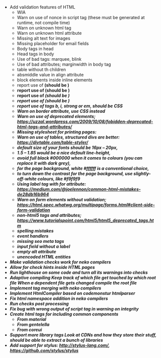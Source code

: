 
- Add validation features of HTML
  - WIA
  - Warn on use of nonce in script tag (these must be generated at runtime, not compile time)
  - Warn on unknown html tag
  - Warn on unknown html attribute
  - Missing alt text for images
  - Missing placeholder for email fields
  - Body tags in head
  - Head tags in body
  - Use of bad tags: marquee, blink
  - Use of bad attributes; marginwidth in body tag
  - table without th children
  - absmiddle value in align attribute
  - block elements inside inline elements
  - report use of <b> (should be <strong>)
  - report use of <string> (should be <b>)
  - report use of <i> (should be <em>)
  - report use of <em> (should be <i>)
  - report use of tags b, i, strong or em, should be CSS
  - Warn on border attribute, use CSS instead
  - Warn on use of deprecated elements; https://uzzal.wordpress.com/2009/10/08/fobidden-deprecated-html-tags-and-attributes/
  - Missing stylesheet for printing pages: <link rel =”stylesheet” href =”print.css” media =”print” />
  - Warn on use of tables, structured divs are better: https://divtable.com/table-styler/
  - default size of your fonts should be 16px – 20px,
  - 1.5 – 1.85 would be a nice default line-height,
  - avoid full black #000000 when it comes to colours (you can replace it with dark grey),
  - for the page background, white #ffffff is a conventional choice,
  - to turn down the contrast for the page background, use slightly-off-white colours, like #f9f9f9
  - Using label tag with for attribute: https://medium.com/@joelennon/common-html-mistakes-de28db16b964
  - Warn on form elements without validation; https://html.spec.whatwg.org/multipage/forms.html#client-side-form-validation
  - non-html5 tags and attributes; https://www.tutorialspoint.com/html5/html5_deprecated_tags.htm
  - spelling mistakes
  - event handlers
  - missing seo meta tags
  - input field without a label
  - empty alt attribute
  - unencoded HTML entities
- Make validation checks work for neko compilers
- Allow for check hints inside HTML pages
- Run lighthouse on some code and turn all its warnings into checks
- Adaptive compiling
  Keep track of which file get touched by which root file
  When a dependent file gets changed compile the root file
- Implement tag merging with neko compilers
- Implement HtmlCompiler based on codemonstur htmlparser
- Fix html namespace addition in neko compilers
- Run checks post processing
- Fix bug with wrong output of script tag in warning on integrity
- Create html tags for including common components
  - From material
  - From gentelella
  - From coreui
- Support more library tags
  Look at CDNs and how they store their stuff, should be able to extract a bunch of libraries
- Add support for stylus: http://stylus-lang.com/, https://github.com/stylus/stylus 
